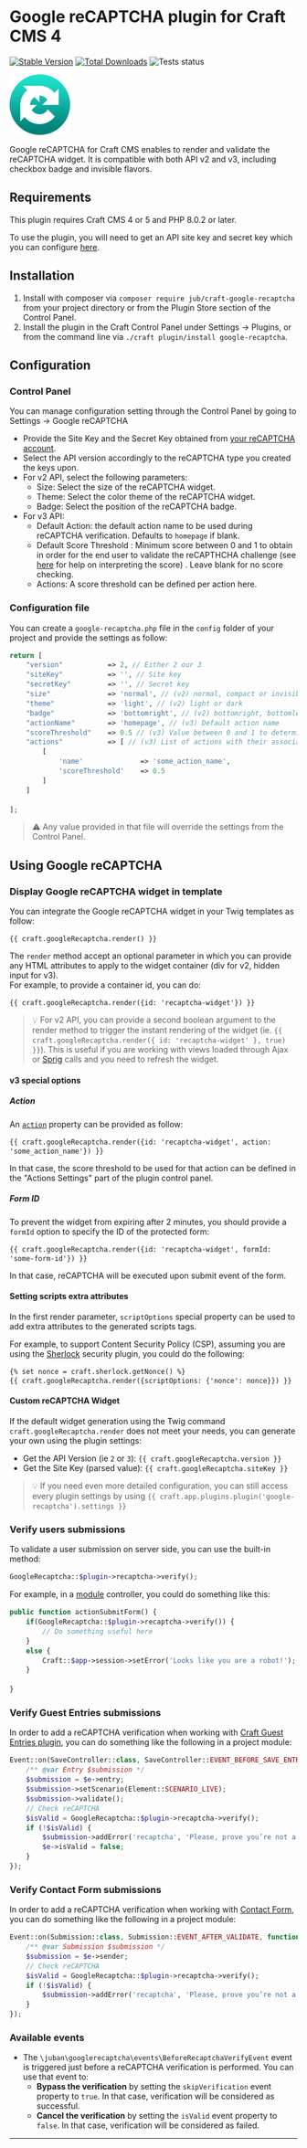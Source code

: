 # Google reCAPTCHA plugin for Craft CMS 4

[![Stable Version](https://img.shields.io/packagist/v/jub/craft-google-recaptcha?label=stable)]((https://packagist.org/packages/jub/craft-google-recaptcha))
[![Total Downloads](https://img.shields.io/packagist/dt/jub/craft-google-recaptcha)](https://packagist.org/packages/jub/craft-google-recaptcha)
![Tests status](https://github.com/juban/craft-google-recaptcha/actions/workflows/ci.yml/badge.svg?branch=master)

![](logo.png)

Google reCAPTCHA for Craft CMS enables to render and validate the reCAPTCHA widget. It is compatible with both API v2
and v3, including checkbox badge and invisible flavors.

## Requirements

This plugin requires Craft CMS 4 or 5 and PHP 8.0.2 or later.

To use the plugin, you will need to get an API site key and secret key which you can
configure [here](https://www.google.com/recaptcha/admin).

## Installation

1. Install with composer via `composer require jub/craft-google-recaptcha` from your project directory or from the
   Plugin Store section of the Control Panel.
2. Install the plugin in the Craft Control Panel under Settings → Plugins, or from the command line via
   `./craft plugin/install google-recaptcha`.

## Configuration

### Control Panel

You can manage configuration setting through the Control Panel by going to Settings → Google reCAPTCHA

* Provide the Site Key and the Secret Key obtained
  from [your reCAPTCHA account](https://www.google.com/recaptcha/admin).
* Select the API version accordingly to the reCAPTCHA type you created the keys upon.
* For v2 API, select the following parameters:
    * Size: Select the size of the reCAPTCHA widget.
    * Theme: Select the color theme of the reCAPTCHA widget.
    * Badge: Select the position of the reCAPTCHA badge.
* For v3 API:
    * Default Action: the default action name to be used during reCAPTCHA verification. Defaults to `homepage` if blank.
    * Default Score Threshold : Minimum score between 0 and 1 to obtain in order for the end user to validate the
      reCAPTHCHA challenge (see [here](https://developers.google.com/recaptcha/docs/v3#interpreting_the_score) for help
      on interpreting the score)
      . Leave blank for no score checking.
    * Actions: A score threshold can be defined per action here.

### Configuration file

You can create a `google-recaptcha.php` file in the `config` folder of your project and provide the settings as follow:

```php
return [
    "version"   		=> 2, // Either 2 our 3
    "siteKey"   		=> '', // Site key
    "secretKey" 		=> '', // Secret key
    "size"      		=> 'normal', // (v2) normal, compact or invisible
    "theme"     		=> 'light', // (v2) light or dark
    "badge"     		=> 'bottomright', // (v2) bottomright, bottomleft or inline
    "actionName"        => 'homepage', // (v3) Default action name
    "scoreThreshold"	=> 0.5 // (v3) Value between 0 and 1 to determine the minimum score to validate
    "actions"			=> [ // (v3) List of actions with their associated score threshold value (see the template part below to know how to specify the action parameter in the render method)
    	[
    		'name' 				=> 'some_action_name',
    		'scoreThreshold' 	=> 0.5
    	]
    ]
    
];
```

> ⚠️ Any value provided in that file will override the settings from the Control Panel.

## Using Google reCAPTCHA

### Display Google reCAPTCHA widget in template

You can integrate the Google reCAPTCHA widget in your Twig templates as follow:

```twig
{{ craft.googleRecaptcha.render() }}
```

The `render` method accept an optional parameter in which you can provide any HTML attributes to apply to the widget
container (div for v2, hidden input for v3).  
For example, to provide a container id, you can do:

```twig
{{ craft.googleRecaptcha.render({id: 'recaptcha-widget'}) }}
```

> 💡 For v2 API, you can provide a second boolean argument to the render method to trigger the instant rendering of the
> widget (ie. `{{ craft.googleRecaptcha.render({ id: 'recaptcha-widget' }, true) }}`).
> This is useful if you are working with views loaded through Ajax or [Sprig](https://plugins.craftcms.com/sprig) calls
> and you need to refresh the widget.

#### v3 special options

##### Action

An [`action`](https://developers.google.com/recaptcha/docs/v3?hl=fr#actions) property can be provided as follow:

```twig
{{ craft.googleRecaptcha.render({id: 'recaptcha-widget', action: 'some_action_name'}) }}
```

In that case, the score threshold to be used for that action can be defined in the "Actions Settings" part of the plugin
control panel.

##### Form ID

To prevent the widget from expiring after 2 minutes, you should provide a `formId` option to specify the ID of the
protected form:

```twig
{{ craft.googleRecaptcha.render({id: 'recaptcha-widget', formId: 'some-form-id'}) }}
```

In that case, reCAPTCHA will be executed upon submit event of the form.

#### Setting scripts extra attributes

In the first render parameter, `scriptOptions` special property can be used to add extra attributes to the generated
scripts tags.

For example, to support Content Security Policy (CSP), assuming you are using
the [Sherlock](https://plugins.craftcms.com/sherlock) security plugin, you could do the following:

```twig
{% set nonce = craft.sherlock.getNonce() %}
{{ craft.googleRecaptcha.render({scriptOptions: {'nonce': nonce}}) }}
```

#### Custom reCAPTCHA Widget

If the default widget generation using the Twig command `craft.googleRecaptcha.render` does not meet your needs, you
can generate your own using the plugin settings:

* Get the API Version (ie `2` or `3`): `{{ craft.googleRecaptcha.version }}`
* Get the Site Key (parsed value): `{{ craft.googleRecaptcha.siteKey }}`

> 💡 If you need even more detailed configuration, you can still access every plugin settings by using
`{{ craft.app.plugins.plugin('google-recaptcha').settings }}`

### Verify users submissions

To validate a user submission on server side, you can use the built-in method:

```php
GoogleRecaptcha::$plugin->recaptcha->verify();
```

For example, in a [module](https://craftcms.com/docs/5.x/extend/module-guide.html) controller, you could do something
like this:

```php
public function actionSubmitForm() {
	if(GoogleRecaptcha::$plugin->recaptcha->verify()) {
		// Do something useful here
	}
	else {
		Craft::$app->session->setError('Looks like you are a robot!');
	}

}
```

### Verify Guest Entries submissions

In order to add a reCAPTCHA verification when working
with [Craft Guest Entries plugin](https://plugins.craftcms.com/guest-entries), you can do something like the following
in a project module:

```php
Event::on(SaveController::class, SaveController::EVENT_BEFORE_SAVE_ENTRY, function (SaveEvent $e) {
    /** @var Entry $submission */
    $submission = $e->entry;
    $submission->setScenario(Element::SCENARIO_LIVE);
    $submission->validate();
    // Check reCAPTCHA
    $isValid = GoogleRecaptcha::$plugin->recaptcha->verify();
    if (!$isValid) {
        $submission->addError('recaptcha', 'Please, prove you’re not a robot.');
        $e->isValid = false;
    }
});
```

### Verify Contact Form submissions

In order to add a reCAPTCHA verification when working with [Contact Form](https://plugins.craftcms.com/contact-form),
you can do something like the following in a project module:

```php
Event::on(Submission::class, Submission::EVENT_AFTER_VALIDATE, function(Event $e) {
    /** @var Submission $submission */
    $submission = $e->sender;
    // Check reCAPTCHA
    $isValid = GoogleRecaptcha::$plugin->recaptcha->verify();
    if (!$isValid) {
        $submission->addError('recaptcha', 'Please, prove you’re not a robot.');
    }
});

```

### Available events

* The `\juban\googlerecaptcha\events\BeforeRecaptchaVerifyEvent` event is triggered just before a reCAPTCHA verification
  is performed. You can use that event to:
    * **Bypass the verification** by setting the `skipVerification` event property to `true`. In that case, verification
      will be considered as successful.
    * **Cancel the verification** by setting the `isValid` event property to `false`. In that case, verification will be
      considered as failed.

---
